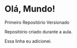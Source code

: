 # Olá, Mundo!
 Primeiro Repositório Versionado

Repositório criado durante a aula.

Essa linha  eu adicionei.

